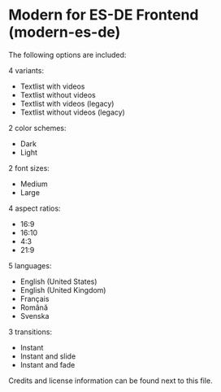# Modern for ES-DE Frontend (modern-es-de)

The following options are included:

4 variants:

- Textlist with videos
- Textlist without videos
- Textlist with videos (legacy)
- Textlist without videos (legacy)

2 color schemes:

- Dark
- Light

2 font sizes:

- Medium
- Large

4 aspect ratios:

- 16:9
- 16:10
- 4:3
- 21:9

5 languages:

- English (United States)
- English (United Kingdom)
- Français
- Română
- Svenska

3 transitions:

- Instant
- Instant and slide
- Instant and fade

Credits and license information can be found next to this file.
